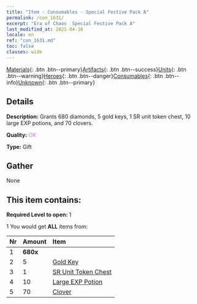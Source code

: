```yaml
---
title: "Item - Consumables - Special Festive Pack A"
permalink: /con_1631/
excerpt: "Era of Chaos  Special Festive Pack A"
last_modified_at: 2021-04-16
locale: en
ref: "con_1631.md"
toc: false
classes: wide
---
```

 [Materials](/Items/){: .btn .btn--primary}[Artifacts](/Items/Artifacts/){: .btn .btn--success}[Units](/Items/Units/){: .btn .btn--warning}[Heroes](/Items/Heroes/){: .btn .btn--danger}[Consumables](/Items/Consumables/){: .btn .btn--info}[Unknown](/Items/Unknown/){: .btn .btn--primary}

## Details
 **Description:** Grants 680 diamonds, 5 gold keys, 1 SR unit token chest, 10 large EXP potions, and 70 clovers.

 **Quality:** <span style="color: #DA70D6">OK</span>

 **Type:** Gift

## Gather

  None

## This item contains:

 **Required Level to open:** 1

 1 You would get **ALL** items  from:

  | Nr | Amount |     Item    |
  |:---|:-------|:------------|
  | 1 |  **680x** | <i class="fas fa-gem"/> |  | 
  | 2 | 5 | [Gold Key](/Items/con_783/) |  | 
  | 3 | 1 | [SR Unit Token Chest](/Items/con_1597/) |  | 
  | 4 | 10 | [Large EXP Potion](/Items/con_702/) |  | 
  | 5 | 70 | [Clover](/Items/con_537/) |  | 
